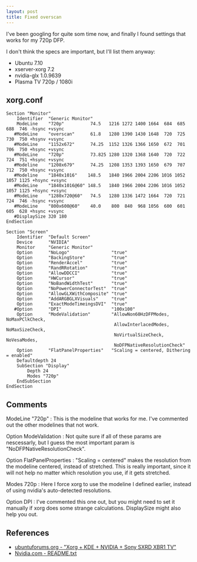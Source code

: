 ```yaml
---
layout: post
title: Fixed overscan
---
```


I've been googling for quite som time now, and finally I found settings
that works for my 720p DFP. 

I don't think the specs are important, but I'll list them anyway:

* Ubuntu 7.10
* xserver-xorg 7.2
* nvidia-glx 1.0.9639
* Plasma TV 720p / 1080i

## xorg.conf ##

    Section "Monitor"
        Identifier  "Generic Monitor"
        ModeLine    "720p"          74.5   1216 1272 1400 1664  684  685  688  746 -hsync +vsync
       #ModeLine    "overscan"      61.8   1280 1390 1430 1648  720  725  730  750 +hsynv +vsync
       #ModeLine    "1152x672"      74.25  1152 1326 1366 1650  672  701  706  750 +hsync +vsync
       #ModeLine    "720p"          73.825 1280 1320 1368 1640  720  722  724  751 +hsync +vsync
       #Modeline    "1208x679"      74.25  1208 1353 1393 1650  679  707  712  750 +hsync +vsync
       #Modeline    "1840x1016"    148.5   1840 1966 2004 2206 1016 1052 1057 1125 +hsync +vsync
       #ModeLine    "1840x1016@60" 148.5   1840 1966 2004 2206 1016 1052 1057 1125 +hsync +vsync
       #ModeLine    "1280x720@60"   74.5   1280 1336 1472 1664  720  721  724  746 -hsync +vsync
       #ModeLine    "800x600@60"    40.0    800  840  968 1056  600  601  605  628 +hsync +vsync
       #DisplaySize 320 180
    EndSection
    
    Section "Screen"
        Identifier  "Default Screen"
        Device      "NVIDIA"
        Monitor     "Generic Monitor"
        Option      "NoLogo"                "true"
        Option      "BackingStore"          "true"
        Option      "RenderAccel"           "true"
        Option      "RandRRotation"         "true"
        Option      "AllowDDCCI"            "true"
        Option      "HWCursor"              "true"
        Option      "NoBandWidthTest"       "true"
        Option      "NoPowerConnectorTest"  "true"
        Option      "AllowGLXWithComposite" "true"
        Option      "AddARGBGLXVisuals"     "true"
        Option      "ExactModeTimeingsDVI"  "true"
       #Option      "DPI"                   "100x100"
        Option      "ModeValidation"        "AllowNon60HzDFPModes, NoMaxPClkCheck,
                                             AllowInterlacedModes, NoMaxSizeCheck,
                                             NoVirtualSizeCheck,   NoVesaModes,
                                             NoDFPNativeResolutionCheck"
        Option      "FlatPanelProperties"   "Scaling = centered, Dithering = enabled"
        Defaultdepth 24
        SubSection "Display"
            Depth 24
            Modes "720p"
        EndSubSection
    EndSection

## Comments ##

ModeLine "720p"
: This is the modeline that works for me. I've commented out the other
  modelines that not work.

Option ModeValidation
: Not quite sure if all of these params are nescessarly, but I guess the
  most important param is "NoDFPNativeResolutionCheck". 

Option FlatPanelProperties
: "Scaling = centered" makes the resolution from the modeline centered,
  instead of stretched. This is really important, since it will not help
  no matter which resolution you use, if it gets stretched. 

Modes 720p
: Here I force xorg to use the modeline I defined earlier, instead of
  using nvidia's auto-detected resolutions. 

Option DPI
: I've commented this one out, but you might need to set it manually if
  xorg does some strange calculations. DisplaySize might also help you out. 

## References ##

* [ubuntuforums.org - "Xorg + KDE + NVIDIA + Sony SXRD XBR1 TV"](http://ubuntuforums.org/archive/index.php/t-164474.html)
* [Nvidia.com - README.txt](http://download.nvidia.com/XFree86/Linux-x86/1.0-9639/README/README.txt)
